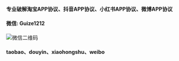 #### 专业破解淘宝APP协议、抖音APP协议、小红书APP协议、微博APP协议
#### 微信: Guize1212

![微信二维码](C:\Users\lsg\Desktop\taobo_kuaishou_spider\微信二维码.jpg)

#### taobao、douyin、xiaohongshu、weibo

